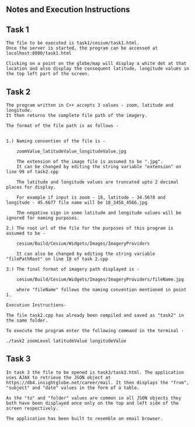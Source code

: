 ## Notes and Execution Instructions
 
## Task 1

	The file to be executed is task1/cesium/task1.html. 
	Once the server is started, the program can be accessed at localhost:8080/task1.html

	Clicking on a point on the globe/map will display a white dot at that location and also display the consequent latitude, longitude values in the top left part of the screen.

## Task 2

	The program written in C++ accepts 3 values - zoom, latitude and longitude. 
	It then returns the complete file path of the imagery. 

	The format of the file path is as follows - 


	1.) Naming convention of the file is - 
		
		zoomValue_latitudeValue_longitudeValue.jpg

		The extension of the image file is assumed to be ".jpg". 
		It can be changed by editing the string variable "extension" on line 99 of task2.cpp

		The latitude and longitude values are truncated upto 2 decimal places for display. 

		For example if input is zoom - 18, latitude - 34.5678 and longitude - 45.6677 file name will be 18_3456_4566.jpg

		The negative sign in some latitude and longitude values will be ignored for naming purposes.

	2.) The root url of the file for the purposes of this program is assumed to be - 
		
		cesium/Build/Cesium/Widgets/Images/ImageryProviders

		It can also be changed by editing the string variable "filePathRoot" on line 18 of task 2.cpp

	3.) The final format of imagery path displayed is - 

		cesium/Build/Cesium/Widgets/Images/ImageryProviders/fileName.jpg

		where "fileName" follows the naming convention mentioned in point 1.

	Execution Instructions-

	The file task2.cpp has already been compiled and saved as "task2" in the same folder. 

	To execute the program enter the following command in the terminal - 

	./task2 zoomLevel latitudeValue longitudeValue


## Task 3

	In task 3 the file to be opened is task3/task3.html. The application uses AJAX to retrieve the JSON object at https://db4.insightglobe.net/career/mail. It then displays the "from", "subject" and "date" values in the form of a table. 

	As the "to" and "folder" values are common in all JSON objects they both have been displayed once only on the top and left side of the screen respectively. 

	The application has been built to resemble an email browser.